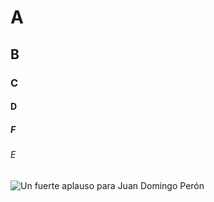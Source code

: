 # A
## B
### C
#### D
##### F
###### E

![Un fuerte aplauso para Juan Domingo Perón](https://img-9gag-fun.9cache.com/photo/a4RLqM1_460s.jpg)
